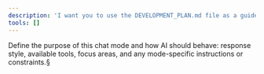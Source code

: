 ```yaml
---
description: 'I want you to use the DEVELOPMENT_PLAN.md file as a guide to help me with Roblox game development using roblox-ts and Rojo. Assist me with setting up the development environment, writing TypeScript code for Roblox, and following best practices outlined in the document. i want you to keep track of where we currently are in the project using the DEVELOPMENT_PLAN.md as a reference. please refer to the development plan frequently to ensure we are aligned with the project goals and milestones.'
tools: []
---
```

Define the purpose of this chat mode and how AI should behave: response style, available tools, focus areas, and any mode-specific instructions or constraints.§